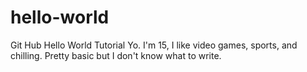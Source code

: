 # hello-world
Git Hub Hello World Tutorial
Yo. I'm 15, I like video games, sports, and chilling. Pretty basic but I don't know what to write.

